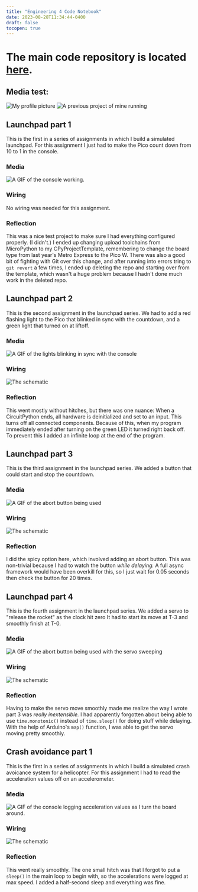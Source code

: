 ```yaml
---
title: "Engineering 4 Code Notebook"
date: 2023-08-28T11:34:44-0400
draft: false
tocopen: true
---
```

# The main code repository is located [here](https://github.com/rivques/Engr4Code).
## Media test:
![My profile picture](https://avatars.githubusercontent.com/u/38469076?s=400&u=3ce10d01190bcef83bee3d286e2c631144cc1ebc&v=4 "My profile picture")
![A previous project of mine running](/docs/WTPIDC/running.gif "A test GIF") 
## Launchpad part 1
This is the first in a series of assignments in which I build a simulated launchpad. For this assignment I just had to make the Pico count down from 10 to 1 in the console.
### Media
![A GIF of the console working.](/docs/eng-4/launch1.gif "A GIF of the countdown working. It was filmed very poorly for Reasons. Future gifs will be higher quality.")
### Wiring
No wiring was needed for this assignment.
### Reflection
This was a nice test project to make sure I had everything configured properly. (I didn't.) I ended up changing upload toolchains from MicroPython to my CPyProjectTemplate, remembering to change the board type from last year's Metro Express to the Pico W. There was also a good bit of fighting with Git over this change, and after running into errors tring to `git revert` a few times, I ended up deleting the repo and starting over from the template, which wasn't a huge problem because I hadn't done much work in the deleted repo.
## Launchpad part 2
This is the second assignment in the launchpad series. We had to add a red flashing light to the Pico that blinked in sync with the countdown, and a green light that turned on at liftoff.
### Media
![A GIF of the lights blinking in sync with the console](/docs/eng-4/launch2.gif)
### Wiring
![The schematic](/docs/eng-4/launch2schem.png "The schematic for this assignment.")
### Reflection
This went mostly without hitches, but there was one nuance: When a CircuitPython ends, all hardware is deinitialized and set to an input. This turns off all connected components.
Because of this, when my program immediately ended after turning on the green LED it turned right back off. To prevent this I added an infinite loop at the end of the program.
## Launchpad part 3
This is the third assignment in the launchpad series. We added a button that could start and stop the countdown.
### Media
![A GIF of the abort button being used](/docs/eng-4/launch3.gif "The launchpad being started and aborted.")
### Wiring
![The schematic](/docs/eng-4/launch3schem.png "The schematic for this assignment")
### Reflection
I did the spicy option here, which involved adding an abort button. This was non-trivial because I had to watch the button *while delaying.* A full async framework would have been overkill for this, so I just wait for 0.05 seconds then check the button for 20 times.
## Launchpad part 4
This is the fourth assignment in the launchpad series. We added a servo to "release the rocket" as the clock hit zero It had to start its move at T-3 and smoothly finish at T-0.
### Media
![A GIF of the abort button being used with the servo sweeping](/docs/eng-4/launch4.gif "The launchpad being aborted as the servo sweeps.")
### Wiring
![The schematic](/docs/eng-4/launch4schem.png "The schematic for this assignment")
### Reflection
Having to make the servo move smoothly made me realize the way I wrote part 3 was *really inextensible.* I had apparently forgotten about being able to use `time.monotonic()` instead of `time.sleep()` for doing stuff while delaying. With the help of Arduino's `map()` function, I was able to get the servo moving pretty smoothly.
## Crash avoidance part 1
This is the first in a series of assignments in which I build a simulated crash avoicance system for a helicopter. For this assignment I had to read the acceleration values off on an accelerometer.
### Media
![A GIF of the console logging acceleration values as I turn the board around.](/docs/eng-4/crash1.gif "The accelerometer logging values.")
### Wiring
![The schematic](/docs/eng-4/crash1schem.png "The schematic for this assignment")
### Reflection
This went really smoothly. The one small hitch was that I forgot to put a `sleep()` in the main loop to begin with, so the accelerations were logged at max speed. I added a half-second sleep and everything was fine.